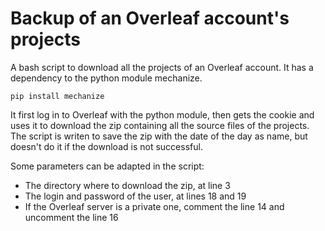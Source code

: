 # Backup of an Overleaf account's projects
A bash script to download all the projects of an Overleaf account. It has a dependency to the python module mechanize.
```
pip install mechanize
```
It first log in to Overleaf with the python module, then gets the cookie and uses it to download the zip containing all the source files of the projects. The script is writen to save the zip with the date of the day as name, but doesn't do it if the download is not successful.

Some parameters can be adapted in the script:
- The directory where to download the zip, at line 3
- The login and password of the user, at lines 18 and 19
- If the Overleaf server is a private one, comment the line 14 and uncomment the line 16
